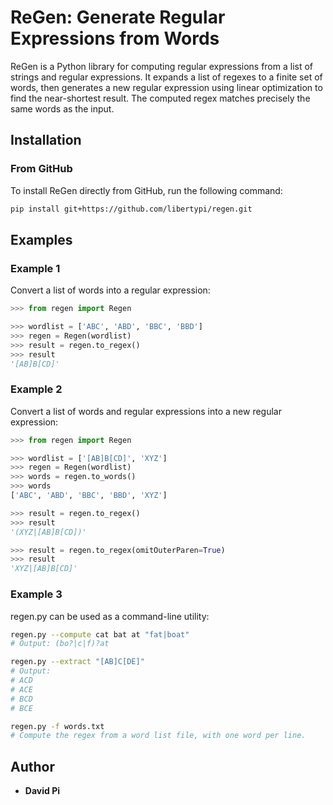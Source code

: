 # ReGen: Generate Regular Expressions from Words

ReGen is a Python library for computing regular expressions from a list of strings and regular expressions. It expands a list of regexes to a finite set of words, then generates a new regular expression using linear optimization to find the near-shortest result. The computed regex matches precisely the same words as the input.

## Installation

### From GitHub

To install ReGen directly from GitHub, run the following command:

```bash
pip install git+https://github.com/libertypi/regen.git
```

## Examples

### Example 1

Convert a list of words into a regular expression:

```python
>>> from regen import Regen

>>> wordlist = ['ABC', 'ABD', 'BBC', 'BBD']
>>> regen = Regen(wordlist)
>>> result = regen.to_regex()
>>> result
'[AB]B[CD]'
```

### Example 2

Convert a list of words and regular expressions into a new regular expression:

```python
>>> from regen import Regen

>>> wordlist = ['[AB]B[CD]', 'XYZ']
>>> regen = Regen(wordlist)
>>> words = regen.to_words()
>>> words
['ABC', 'ABD', 'BBC', 'BBD', 'XYZ']

>>> result = regen.to_regex()
>>> result
'(XYZ|[AB]B[CD])'

>>> result = regen.to_regex(omitOuterParen=True)
>>> result
'XYZ|[AB]B[CD]'
```

### Example 3
regen.py can be used as a command-line utility:
```bash
regen.py --compute cat bat at "fat|boat"
# Output: (bo?|c|f)?at

regen.py --extract "[AB]C[DE]"
# Output:
# ACD
# ACE
# BCD
# BCE

regen.py -f words.txt
# Compute the regex from a word list file, with one word per line.
```

## Author

- **David Pi**